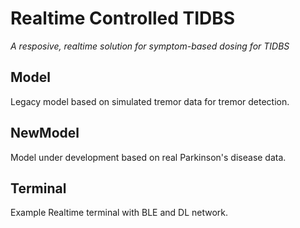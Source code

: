 # Realtime Controlled TIDBS

*A resposive, realtime solution for symptom-based dosing for TIDBS*

## Model

Legacy model based on simulated tremor data for tremor detection.

## NewModel

Model under development based on real Parkinson's disease data.

## Terminal

Example Realtime terminal with BLE and DL network.
